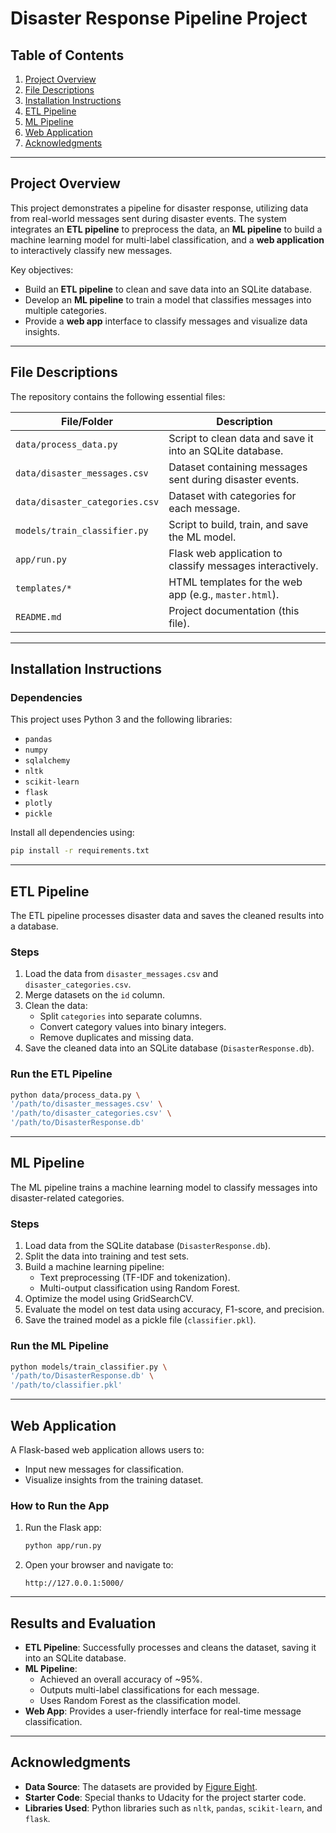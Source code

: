 # **Disaster Response Pipeline Project**

## **Table of Contents**
1. [Project Overview](#project-overview)
2. [File Descriptions](#file-descriptions)
3. [Installation Instructions](#installation-instructions)
4. [ETL Pipeline](#etl-pipeline)
5. [ML Pipeline](#ml-pipeline)
6. [Web Application](#web-application)
7. [Acknowledgments](#acknowledgments)

---

## **Project Overview**

This project demonstrates a pipeline for disaster response, utilizing data from real-world messages sent during disaster events. The system integrates an **ETL pipeline** to preprocess the data, an **ML pipeline** to build a machine learning model for multi-label classification, and a **web application** to interactively classify new messages.

Key objectives:
- Build an **ETL pipeline** to clean and save data into an SQLite database.
- Develop an **ML pipeline** to train a model that classifies messages into multiple categories.
- Provide a **web app** interface to classify messages and visualize data insights.

---

## **File Descriptions**

The repository contains the following essential files:

| File/Folder                  | Description                                                   |
|------------------------------|---------------------------------------------------------------|
| `data/process_data.py`       | Script to clean data and save it into an SQLite database.     |
| `data/disaster_messages.csv` | Dataset containing messages sent during disaster events.      |
| `data/disaster_categories.csv` | Dataset with categories for each message.                 |
| `models/train_classifier.py` | Script to build, train, and save the ML model.               |
| `app/run.py`                 | Flask web application to classify messages interactively.    |
| `templates/*`                | HTML templates for the web app (e.g., `master.html`).        |
| `README.md`                  | Project documentation (this file).                           |

---

## **Installation Instructions**

### **Dependencies**
This project uses Python 3 and the following libraries:
- `pandas`
- `numpy`
- `sqlalchemy`
- `nltk`
- `scikit-learn`
- `flask`
- `plotly`
- `pickle`

Install all dependencies using:
```bash
pip install -r requirements.txt
```

---

## **ETL Pipeline**

The ETL pipeline processes disaster data and saves the cleaned results into a database.

### **Steps**
1. Load the data from `disaster_messages.csv` and `disaster_categories.csv`.
2. Merge datasets on the `id` column.
3. Clean the data:
   - Split `categories` into separate columns.
   - Convert category values into binary integers.
   - Remove duplicates and missing data.
4. Save the cleaned data into an SQLite database (`DisasterResponse.db`).

### **Run the ETL Pipeline**
```bash
python data/process_data.py \
'/path/to/disaster_messages.csv' \
'/path/to/disaster_categories.csv' \
'/path/to/DisasterResponse.db'
```

---

## **ML Pipeline**

The ML pipeline trains a machine learning model to classify messages into disaster-related categories.

### **Steps**
1. Load data from the SQLite database (`DisasterResponse.db`).
2. Split the data into training and test sets.
3. Build a machine learning pipeline:
   - Text preprocessing (TF-IDF and tokenization).
   - Multi-output classification using Random Forest.
4. Optimize the model using GridSearchCV.
5. Evaluate the model on test data using accuracy, F1-score, and precision.
6. Save the trained model as a pickle file (`classifier.pkl`).

### **Run the ML Pipeline**
```bash
python models/train_classifier.py \
'/path/to/DisasterResponse.db' \
'/path/to/classifier.pkl'
```

---

## **Web Application**

A Flask-based web application allows users to:
- Input new messages for classification.
- Visualize insights from the training dataset.

### **How to Run the App**
1. Run the Flask app:
   ```bash
   python app/run.py
   ```
2. Open your browser and navigate to:
   ```
   http://127.0.0.1:5000/
   ```

---

## **Results and Evaluation**

- **ETL Pipeline**: Successfully processes and cleans the dataset, saving it into an SQLite database.
- **ML Pipeline**:
  - Achieved an overall accuracy of ~95%.
  - Outputs multi-label classifications for each message.
  - Uses Random Forest as the classification model.
- **Web App**: Provides a user-friendly interface for real-time message classification.

---

## **Acknowledgments**

- **Data Source**: The datasets are provided by [Figure Eight](https://appen.com/).
- **Starter Code**: Special thanks to Udacity for the project starter code.
- **Libraries Used**: Python libraries such as `nltk`, `pandas`, `scikit-learn`, and `flask`.
